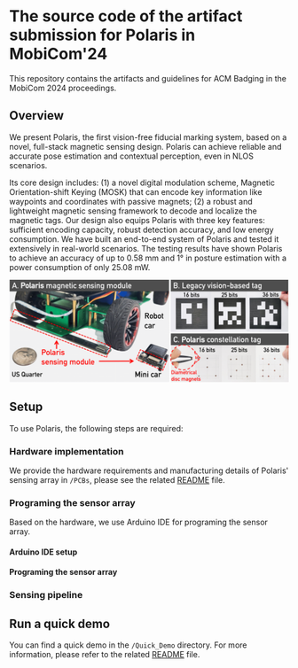 # The source code of the artifact submission for Polaris in MobiCom'24

This repository contains the artifacts and guidelines for ACM Badging in the MobiCom 2024 proceedings.

## Overview
We present Polaris, the first vision-free fiducial marking system, based on a novel, full-stack magnetic sensing design. 
Polaris can achieve reliable and accurate pose estimation and contextual perception, even in NLOS scenarios. 

Its core design includes: (1) a novel digital modulation scheme, Magnetic Orientation-shift Keying (MOSK) that can encode key information like waypoints and coordinates with passive magnets; (2) a robust and lightweight magnetic sensing framework to decode and localize the magnetic tags. 
Our design also equips Polaris with three key features: sufficient encoding capacity, robust detection accuracy, and low energy consumption. 
We have built an end-to-end system of Polaris and tested it extensively in real-world scenarios. The testing results have shown Polaris to achieve an accuracy of up to 0.58 mm and 1&deg; in posture estimation with a power consumption of only 25.08 mW.

![plot](./Imgs/illustration.png)


## Setup
To use Polaris, the following steps are required:

### Hardware implementation
We provide the hardware requirements and manufacturing details of Polaris' sensing array in `/PCBs`, please see the related [README](./PCBs/README.md) file.

### Programing the sensor array
Based on the hardware, we use Arduino IDE for programing the sensor array.
#### Arduino IDE setup

#### Programing the sensor array


### Sensing pipeline


## Run a quick demo
You can find a quick demo in the `/Quick_Demo` directory. For more information, please refer to the related [README](./Quick_Demo/README.md) file.
